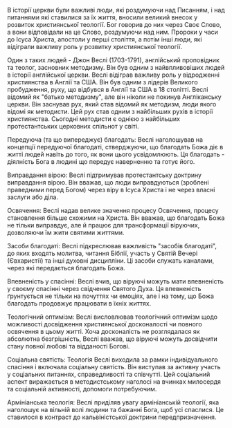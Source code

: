 В історії церкви були важливі люди, які роздумуючи над Писанням, і над питаннями які ставилися за їх життя, вносили великий внесок у розвиток християнської теології. Бог говорив до них через Своє Слово, а вони відповідали на це Слово, роздумуючи над ним. Пророки у часи до Ісуса Христа, апостоли у перші століття, а потім інші люди, які відіграли важливу роль у розвитку християнської теології.

Один з таких людей - Джон Веслі (1703-1791), англійський проповідник та теолог, засновник методизму. Він був одним з найвпливовіших людей в історії англійської церкви. Веслі відіграв важливу роль у відродженні християнства в Англії та США. Він був одним з лідерів Великого пробудження, руху, що відбувся в Англії та США в 18 столітті. Веслі відомий як "батько методизму", але він ніколи не покинув Англіканську церкви. Він заснував рух, який став відомий як методизм, люди якого відомі як методисти. Цей рух став одним з найбільших рухів в історії християнства. Сьогодні методисти є однією з найбільших протестантських церковних спільнот у світі.

Передуюча (та що випереджує) благодать:
    Веслі наголошував на концепції передуючої благодаті, стверджуючи, що благодать Божа діє в житті людей навіть до того, як вони цього усвідомлюють. Ця благодать - діялність Бога в людині що передує наверненню та готує його.

Виправдання вірою:
    Веслі підтримував протестантську доктрину виправдання вірою. Він вважав, що люди виправдуються (зроблені праведними перед Богом) через віру в Ісуса Христа і не через власні заслуги або діла.

Освячення:
    Веслі надав велике значення процесу Освячення, процесу становлення більше схожими на Христа. Він вважав, що благодать Божа не тільки виправдує, але й працює для трансформації віруючих, дозволяючи їм жити святими життями.

Засоби благодаті:
    Веслі підкреслював важливість "засобів благодаті", до яких входять молитва, читання Біблії, участь у Святій Вечері (Євхаристії) та інші духовні дисципліни. Ці засоби служать каналами, через які передається благодать Божа.

Впевненість у спасінні:
    Веслі вчив, що віруючі можуть мати впевненість у своєму спасінні через свідчення Святого Духа. Ця впевненість ґрунтується не тільки на почуттях чи емоціях, але і на тому, що Божа благодать продовжує працювати в їхніх життях.

Теологічний оптимізм:
    Веслі висловлював теологічний оптимізм щодо можливості досвідження християнської досконалості чи повного освячення в цьому житті. Хоча досконалість не розглядалася як абсолютна безгрішність, Веслі вважав, що віруючі можуть досвідчити стану повної любові та відданості Богові.

Соціальна святість:
    Теологія Веслі виходила за рамки індивідуального спасіння і включала соціальну святість. Він виступав за активну участь у соціальних питаннях, справедливості та співчутті. Цей соціальний аспект виражається в методистському наголосі на вчинках милосердя та соціальній активності, допомоги потребуючим.

Армініанська теологія:
    Веслі приділяв увагу армініанській теології, яка наголошує на вільній волі людини та бажанні Бога, щоб усі спаслися. Це ставилося в контраст до кальвіністської доктрини передпризначення.

